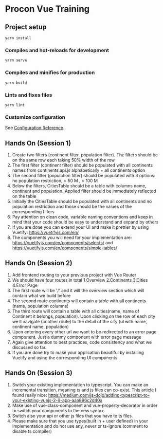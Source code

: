 # Procon Vue Training

## Project setup
```
yarn install
```

### Compiles and hot-reloads for development
```
yarn serve
```

### Compiles and minifies for production
```
yarn build
```

### Lints and fixes files
```
yarn lint
```

### Customize configuration
See [Configuration Reference](https://cli.vuejs.org/config/).


Hands On (Session 1)
--------------------
1. Create two filters (continent filter, population filter). The filters should be on the same row each taking 50% width of the row
2. The first filter (continent filter) should be populated with all continents names from continents.api.js alphabetically + all continents option
3. The second filter (population filter) should be populated with 3 options: no population restriction, > 50 M , > 100 M
4. Below the filters, CitiesTable should be a table with columns name, continent and population. Applied filter should be immediately reflected on the table
5. Initially the CitiesTable should be populated with all continents and no population restriction and those should be the values of the corresponding filters
6. Pay attention on clean code, variable naming conventions and keep in mind that your code should be easy to understand and expand by others
7. If you are done you can extend your UI and make it prettier by using Vuetify: https://vuetifyjs.com/en/ 
8. The components you will need for your implementation are: https://vuetifyjs.com/en/components/selects/ and https://vuetifyjs.com/en/components/simple-tables/

Hands On (Session 2)
--------------------
1. Add frontend routing to your previous project with Vue Router
2. We should have four routes in total 1.Overview 2.Continents 3.Cities 4.Error Page
3. The first route will be '/' and it will the overview section which will contain what we build before
4. The second route continents will contain a table with all continents (name, population columns)
5. The third route will contain a table with all cities(name, name of Continent it belongs, population). 
   Upon clicking on the row of each city we ll navigate (another route) to the detail of the city (ul with name, continent name, population)
6. Upon entering every other url we want to be redirected to an error page component. Just a dummy component with error page message
7. Again give attention to best practices, code consistency and what we discussed so far.
8. If you are done try to make your application beautiful by installing Vuetify and using the corresponding UI components.

Hands On (Session 3)
--------------------
1. Switch your existing implementation to typescript. You can make an incremental transition, meaning ts and js files can co-exist. 
This article I found really nice: https://medium.com/js-dojo/adding-typescript-to-your-existing-vuejs-2-6-app-aaa896c2d40a
2. Make use of vue-class-component and vue-property-decorator in order to switch your components to the new syntax.
3. Switch also your api or other js files that you have to ts files.
4. Please make sure that you use types(built in + user defined) in your implementation and do not use any, never or ts-ignore.(comment to disable ts compiler)